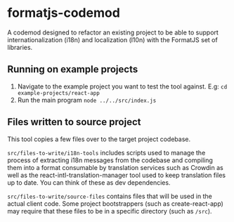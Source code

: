 # formatjs-codemod

A codemod designed to refactor an existing project to be able to support internationalization (i18n) and localization (l10n) with the FormatJS set of libraries.

## Running on example projects
1. Navigate to the example project you want to test the tool against. E.g: `cd example-projects/react-app`
2. Run the main program `node ../../src/index.js`


## Files written to source project
This tool copies a few files over to the target project codebase.

`src/files-to-write/i18n-tools` includes scripts used to manage the process of extracting i18n messages from the codebase and compiling them into a format consumable by translation services such as Crowdin as well as the react-intl-translation-manager tool used to keep translation files up to date.
You can think of these as dev dependencies.

`src/files-to-write/source-files` contains files that will be used in the actual client code.
Some project bootstrappers (such as create-react-app) may require that these files to be in a specific directory (such as `/src`).